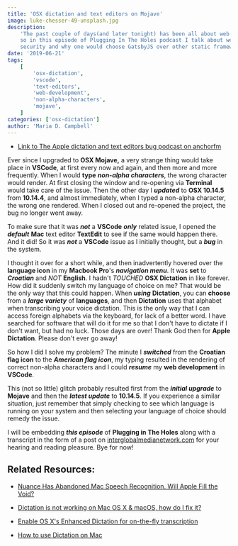```yaml
---
title: 'OSX dictation and text editors on Mojave'
image: luke-chesser-49-unsplash.jpg
description:
    'The past couple of days(and later tonight) has been all about web security,
    so in this episode of Plugging In The Holes podcast I talk about web
    security and why one would choose GatsbyJS over other static frameworks.'
date: '2019-06-21'
tags:
    [
        'osx-dictation',
        'vscode',
        'text-editors',
        'web-development',
        'non-alpha-characters',
        'mojave',
    ]
categories: ['osx-dictation']
author: 'Maria D. Campbell'
---
```


-   [Link to The Apple dictation and text editors bug podcast on anchorfm](https://anchor.fm/maria-campbell/episodes/The-Apple-dictation-and-text-editors-bug-e4dgid)

Ever since I upgraded to **OSX Mojave,** a very strange thing would take place
in **VSCode**, at first every now and again, and then more and more frequently.
When I would **type** **_non-alpha characters_**, the wrong character would
render. At first closing the window and re-opening via **Terminal** would take
care of the issue. Then the other day I **_updated_** to **OSX 10.14.5** from
**10.14.4**, and almost immediately, when I typed a non-alpha character, the
wrong one rendered. When I closed out and re-opened the project, the bug no
longer went away.

To make sure that it was **_not_** a **VSCode** **_only_** related issue, I
opened the **_default_** **Mac** text editor **TextEdit** to see if the same
would happen there. And it did! So it was **_not_** a **VSCode** issue as I
initially thought, but a **_bug_** in the system.

I thought it over for a short while, and then inadvertently hovered over the
**language icon** in my **Macbook Pro**'s **_navigation menu_**. It was **set**
to **_Croatian_** and _NOT_ **English**. I hadn't _TOUCHED_ **OSX Dictation** in
like forever. How did it suddenly switch my language of choice on me? That would
be the only way that this could happen. When **_using_** **Dictation**, you can
**choose** from a **_large variety_** of **languages**, and then **Dictation**
uses that alphabet when transcribing your voice dictation. This is the only way
that I can access foreign alphabets via the keyboard, for lack of a better word.
I have searched for software that will do it for me so that I don't have to
dictate if I don't want, but had no luck. Those days are over! Thank God then
for **Apple Dictation**. Please don't ever go away!

So how I did I solve my problem? The minute I **_switched_** from the **Croatian
flag icon** to the **_American flag icon_**, my typing resulted in the rendering
of correct non-alpha characters and I could **_resume_** my **web development**
in **VSCode**.

This (not so little) glitch probably resulted first from the **_initial
upgrade_** to **Mojave** and then the **_latest update_** to **10.14.5**. If you
experience a similar situation, just remember that simply checking to see which
language is running on your system and then selecting your language of choice
should remedy the issue.

I will be embedding **_this episode_** of **Plugging in The Holes** along with a
transcript in the form of a post on
[interglobalmedianetwork.com](https://www.interglobalmedianetwork.com) for your
hearing and reading pleasure. Bye for now!

## Related Resources:

-   [Nuance Has Abandoned Mac Speech Recognition. Will Apple Fill the Void?](https://tidbits.com/2019/01/21/nuance-has-abandoned-mac-speech-recognition-will-apple-fill-the-void/)

-   [Dictation is not working on Mac OS X & macOS, how do I fix it?](https://appletoolbox.com/2012/08/mac-os-x-dictation-not-working-how-to-fix/)

-   [Enable OS X's Enhanced Dictation for on-the-fly transcription](https://www.macworld.com/article/2601862/enable-os-xs-enhanced-dictation-for-on-the-fly-transcription.html)

-   [How to use Dictation on Mac](https://www.imore.com/how-use-dictation-mac)
